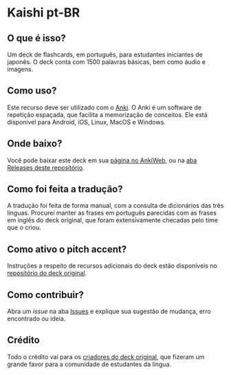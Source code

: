 # Kaishi pt-BR

 ## O que é isso?
  Um deck de flashcards, em português, para estudantes iniciantes de japonês. O deck conta com 1500 palavras básicas, bem como áudio e imagens.

## Como uso?
  Este recurso deve ser utilizado com o [Anki](https://apps.ankiweb.net/). O Anki é um software de repetição espaçada, que facilita a memorização de conceitos. Ele está disponível para Android, iOS, Linux, MacOS e Windows.

## Onde baixo?
  Você pode baixar este deck em sua [página no AnkiWeb](https://ankiweb.net/shared/info/11845592), ou na [aba Releases deste repositório](https://github.com/nonsolvent/Kaishi-pt-BR/releases).

## Como foi feita a tradução?
  A tradução foi feita de forma manual, com a consulta de dicionários das três línguas. Procurei manter as frases em português parecidas com as frases em inglês do deck original, que foram extensivamente checadas pelo time que o criou.

## Como ativo o pitch accent?
  Instruções a respeito de recursos adicionais do deck estão disponíveis no [repositório do deck original](https://github.com/donkuri/Kaishi).

## Como contribuir?
  Abra um _issue_ na aba [Issues](https://github.com/nonsolvent/Kaishi-pt-BR/issues) e explique sua sugestão de mudança, erro encontrado ou ideia.

## Crédito
  Todo o crédito vai para os [criadores do deck original](https://github.com/donkuri/Kaishi#credits), que fizeram um grande favor para a comunidade de estudantes da língua.
